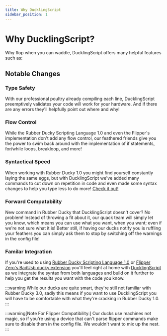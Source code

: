 ```yaml
---
title: Why DucklingScript
sidebar_position: 1
---
```


# Why DucklingScript?
Why flop when you can waddle, DucklingScript offers many helpful features such as:

## Notable Changes
### Type Safety
With our professional poultry already compiling each line, DucklingScript preemptively validates your code will work for your hardware. And if there are any errors they'll helpfully point out where and why!

### Flow Control
While the Rubber Ducky Scripting Language 1.0 and even the Flipper's implementation don't add any flow control, our feathered friends give you the power to swim back around with the implementation of if statements, for/while loops, breakloop, and more!

### Syntactical Speed
When working with Rubber Ducky 1.0 you might find yourself constantly laying the same eggs, but with DucklingScript we've added many commands to cut down on repetition in code and even made some syntax changes to help you type less to do more! [Check it out!](./crash-course/command-types#command-grouping)

### Forward Compatability
New command in Rubber Ducky that DucklingScript doesn't cover? No problem! Instead of throwing a fit about it, our quack team will simply let you know, which means you can use what you want, when you want; even if we're not sure what it is! Better still, if having our ducks notify you is ruffling your feathers you can simply ask them to stop by switching off the warnings in the config file!

### Familar Integration

If you're used to using [Rubber Ducky Scripting Language 1.0](https://web.archive.org/web/20220816200129/http://github.com/hak5darren/USB-Rubber-Ducky/wiki/Duckyscript) or [Flipper Zero's BadUsb ducky extension](https://docs.flipper.net/bad-usb) you'll feel right at home with [DucklingScript](https://github.com/DragonOfShuu/DucklingScript) as we integrate the syntax from both languages and build on it further to help you get the results you want with the code you know.



:::warning
While our ducks are quite smart, they're still not familiar with Rubber Ducky 3.0, sadly this means if you want to use DucklingScript you will have to be comfortable with what they're cracking in Rubber Ducky 1.0.
:::

:::warning[Note For Flipper Compatibility:]
Our ducks use machines not magic, so if you're using a device that can't parse flipper commands make sure to disable them in the config file. We wouldn't want to mix up the nest.
:::